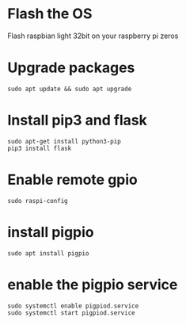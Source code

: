 # Flash the OS
Flash raspbian light 32bit on your raspberry pi zeros

# Upgrade packages
    sudo apt update && sudo apt upgrade

# Install pip3 and flask
    sudo apt-get install python3-pip
    pip3 install flask

# Enable remote gpio
    sudo raspi-config

# install pigpio
    sudo apt install pigpio

# enable the pigpio service
    sudo systemctl enable pigpiod.service
    sudo systemctl start pigpiod.service

